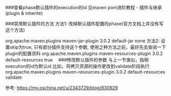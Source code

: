 ###查看phase默认插件的execution的id 见maven pom进阶教程 - 插件与继承(plugin & inherite)

###禁用默认插件的方法 方法1: 改掉默认插件配置的phase(官方文档上并没有写这个方法)

<plugin>
	<groupId>org.apache.maven.plugins</groupId>
	<artifactId>maven-jar-plugin</artifactId>
	<version>3.0.2</version>
	<executions>
		<execution>
			<id>default-jar</id> <!-- default-jar是maven默认打包jar的execution的id -->
			<phase>none</phase> <!-- 随便写，只要不存在就行 -->
		</execution>
	</executions>
</plugin>
方法2: 设置skip为true, 只有部分插件支持这个参数, 使用之种方法之前，最好先去查阅一下plugin的配置资料

<plugin>
	<groupId>org.apache.maven.plugins</groupId>
	<artifactId>maven-resources-plugin</artifactId>
	<version>3.0.2</version>
	<executions>
		<execution>
			<id>default-resources</id><!-- process-resources阶段的默认有execution的id -->
			<configuration>
				<skip>true</skip>　<!--跳过本次任务-->
			</configuration>
		</execution>
	</executions>
</plugin>
###修改默认插件的参数 与上一节类似，指明execution的id为默认id 比如，将拷贝资源的操作更改到validate阶段执行

<plugin>
	<groupId>org.apache.maven.plugins</groupId>
	<artifactId>maven-resources-plugin</artifactId>
	<version>3.0.2</version>
	<executions>
		<execution>
			<id>default-resources</id><!-- process-resources阶段的默认有execution的id -->
			<phase>validate</phase>
		</execution>
	</executions>
</plugin>

参考:
https://my.oschina.net/u/2343729/blog/830929
